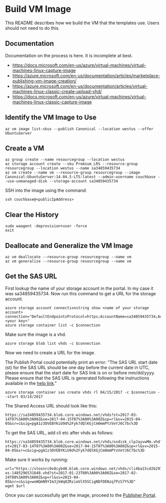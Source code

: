 # Build VM Image

This README describes how we build the VM that the templates use.  Users should not need to do this.

## Documentation

Documentation on the process is here.  It is incomplete at best.
* https://docs.microsoft.com/en-us/azure/virtual-machines/virtual-machines-linux-capture-image
* https://azure.microsoft.com/en-us/documentation/articles/marketplace-publishing-vm-image-creation/
* https://azure.microsoft.com/en-us/documentation/articles/virtual-machines-linux-classic-create-upload-vhd/
* https://docs.microsoft.com/en-us/azure/virtual-machines/virtual-machines-linux-classic-capture-image

## Identify the VM Image to Use

    az vm image list-skus --publish Canonical --location westus --offer UbuntuServer

## Create a VM

    az group create --name resourcegroup --location westus
    az storage account create --sku Premium_LRS --resource-group resourcegroup --location westus --name sa34859435734
    az vm create --name vm --resource-group resourcegroup --image Canonical:UbuntuServer:14.04.5-LTS:latest --admin-username couchbase --use-unmanaged-disk --storage-account sa34859435734

SSH into the image using the command:

    ssh couchbase@<publicIpAddress>

## Clear the History

    sudo waagent -deprovision+user -force
    exit

## Deallocate and Generalize the VM Image

    az vm deallocate --resource-group resourcegroup --name vm
    az vm generalize --resource-group resourcegroup --name vm

## Get the SAS URL

First lookup the name of your storage account in the portal.  In my case it was sa34859435734.  Now run this command to get a URL for the storage account.

    azure storage account connectionstring show <name of your storage account>
    connection="DefaultEndpointsProtocol=https;AccountName=sa34859435734;AccountKey=<your key>"
    azure storage container list -c $connection

Make sure the image is a vhd.

    azure storage blob list vhds -c $connection

Now we need to create a URL for the image.  

The Publish Portal could potentially print an error: "The SAS URL start date (st) for the SAS URL should be one day before the current date in UTC, please ensure that the start date for SAS link is on or before mm/dd/yyyy. Please ensure that the SAS URL is generated following the instructions available in the [help link](https://docs.microsoft.com/en-us/azure/marketplace-publishing/marketplace-publishing-vm-image-creation)."

    azure storage container sas create vhds rl 04/15/2017 -c $connection --start 03/14/2017

The Shared Access URL should look like this:

    https://sa34859435734.blob.core.windows.net/vhds?st=2017-03-14T07%3A00%3A00Z&se=2017-04-15T07%3A00%3A00Z&sp=rl&sv=2015-04-05&sr=c&sig=pgA1z3OVEBYKiU9d%2Fyk7dQlKGjCm0mmPYzVeYJ6C7bc%3D

To get the SAS URL, add cli etc after vhds as follows:

    https://sa34859435734.blob.core.windows.net/vhds/osdisk_clpJayvwMm.vhd?st=2017-03-14T07%3A00%3A00Z&se=2017-04-15T07%3A00%3A00Z&sp=rl&sv=2015-04-05&sr=c&sig=pgA1z3OVEBYKiU9d%2Fyk7dQlKGjCm0mmPYzVeYJ6C7bc%3D

Make sure it works by running:

    url="https://stosnrc0v8cyb40.blob.core.windows.net/vhds/cli4ba15cd2b2977623-os-1485296531848.vhd?st=2017-01-23T08%3A00%3A00Z&se=2017-02-24T08%3A00%3A00Z&sp=rl&sv=2015-04-05&sr=c&sig=woWQmN9YIm3jkWq8ZRzieUlX5SCigNDfOENzq7PzS7Y%3D"
    wget $url

Once you can successfully get the image, proceed to the [Publisher Portal](https://publish.windowsazure.com).
